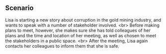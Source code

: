 
## Scenario

Lisa is starting a new story about corruption in the gold mining industry, and wants to speak with a number of stakeholder involved.
&lt;br&gt;
Before making plans to meet, however, she makes sure she has told colleagues of her plans and the time and location of her meeting, as well as chosen to meet the stakeholders in a public space.
&lt;br&gt;
After the meeting, Lisa again contacts her colleagues to inform them that she is safe.